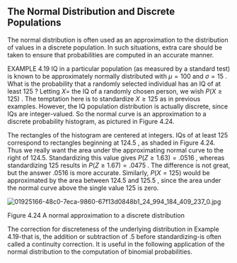 ## The Normal Distribution and Discrete Populations

The normal distribution is often used as an approximation to the distribution of values in a discrete population. In such situations, extra care should be taken to ensure that probabilities are computed in an accurate manner.

EXAMPLE 4.19 IQ in a particular population (as measured by a standard test) is known to be approximately normally distributed with $\mu = {100}$ and $\sigma = {15}$ . What is the probability that a randomly selected individual has an IQ of at least 125 ? Letting $X =$ the IQ of a randomly chosen person, we wish $P\left( {X \geq {125}}\right)$ . The temptation here is to standardize $X \geq {125}$ as in previous examples. However, the IQ population distribution is actually discrete, since IQs are integer-valued. So the normal curve is an approximation to a discrete probability histogram, as pictured in Figure 4.24.

The rectangles of the histogram are centered at integers. IQs of at least 125 correspond to rectangles beginning at 124.5 , as shaded in Figure 4.24. Thus we really want the area under the approximating normal curve to the right of 124.5. Standardizing this value gives $P\left( {Z \geq {1.63}}\right) = {.0516}$ , whereas standardizing 125 results in $P\left( {Z \geq {1.67}}\right) = {.0475}$ . The difference is not great, but the answer .0516 is more accurate. Similarly, $P\left( {X = {125}}\right)$ would be approximated by the area between 124.5 and 125.5 , since the area under the normal curve above the single value 125 is zero.

![01925166-48c0-7eca-9860-67f13d0848b1_24_994_184_409_237_0.jpg](images/01925166-48c0-7eca-9860-67f13d0848b1_24_994_184_409_237_0.jpg)

Figure 4.24 A normal approximation to a discrete distribution

The correction for discreteness of the underlying distribution in Example 4.19-that is, the addition or subtraction of .5 before standardizing-is often called a continuity correction. It is useful in the following application of the normal distribution to the computation of binomial probabilities.